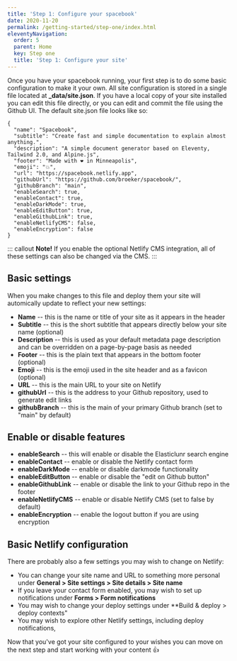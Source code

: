 ```yaml
---
title: 'Step 1: Configure your spacebook' 
date: 2020-11-20
permalink: /getting-started/step-one/index.html
eleventyNavigation:
  order: 5
  parent: Home
  key: Step one 
  title: 'Step 1: Configure your site'
---
```

Once you have your spacebook running, your first step is to do some basic configuration to make it your own. All site configuration is stored in a single file located at **_data/site.json**. If you have a local copy of your site installed you can edit this file directly, or you can edit and commit the file using the Github UI. The default site.json file looks like so: 

```
{
  "name": "Spacebook",
  "subtitle": "Create fast and simple documentation to explain almost anything.",
  "description": "A simple document generator based on Eleventy, Tailwind 2.0, and Alpine.js",
  "footer": "Made with ❤️️ in Minneapolis",
  "emoji": "💥️️",
  "url": "https://spacebook.netlify.app",
  "githubUrl": "https://github.com/broeker/spacebook/",
  "githubBranch": "main",
  "enableSearch": true,
  "enableContact": true,
  "enableDarkMode": true,
  "enableEditButton": true,
  "enableGithubLink": true,
  "enableNetlifyCMS": false,
  "enableEncryption": false
}
```

::: callout
**Note!** If you enable the optional Netlify CMS integration, all of these settings can also be changed via the CMS.
:::

## Basic settings

When you make changes to this file and deploy them your site will automically update to reflect your new settings:

* **Name** -- this is the name or title of your site as it appears in the header
* **Subtitle** -- this is the short subtitle that appears directly below your site name (optional)
* **Description** -- this is used as your default metadata page description and can be overridden on a page-by-page basis as needed
* **Footer** -- this is the plain text that appears in the bottom footer (optional)
* **Emoji** -- this is the emoji used in the site header and as a favicon (optional)
* **URL** -- this is the main URL to your site on Netlify
* **githubUrl** -- this is the address to your Github repository, used to generate edit links
* **githubBranch** -- this is the main of your primary Github branch (set to "main" by default)

## Enable or disable features

* **enableSearch** -- this will enable or disable the Elasticlunr search engine
* **enableContact** -- enable or disable the Netlify contact form
* **enableDarkMode** -- enable or disable darkmode functionality
* **enableEditButton** -- enable or disable the "edit on Github button"
* **enableGithubLink** -- enable or disable the link to your Github repo in the footer
* **enableNetlifyCMS** -- enable or disable Netlify CMS (set to false by default)
* **enableEncryption** -- enable the logout button if you are using encryption

## Basic Netlify configuration

There are probably also a few settings you may wish to change on Netlify:

* You can change your site name and URL to something more personal under **General > Site settings > Site details > Site name** 
* If you leave your contact form enabled, you may wish to set up notifications under **Forms > Form notifications** 
* You may wish to change your deploy settings under **Build & deploy > deploy contexts"
* You may wish to explore other Netlify settings, including deploy notifications, 

Now that you've got your site configured to your wishes you can move on the next step and start working with your content 👍